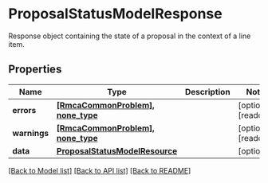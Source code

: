 # ProposalStatusModelResponse

Response object containing the state of a proposal in the context of a line item.

## Properties
Name | Type | Description | Notes
------------ | ------------- | ------------- | -------------
**errors** | [**[RmcaCommonProblem], none_type**](RmcaCommonProblem.md) |  | [optional] [readonly] 
**warnings** | [**[RmcaCommonProblem], none_type**](RmcaCommonProblem.md) |  | [optional] [readonly] 
**data** | [**ProposalStatusModelResource**](ProposalStatusModelResource.md) |  | [optional] 

[[Back to Model list]](../README.md#documentation-for-models) [[Back to API list]](../README.md#documentation-for-api-endpoints) [[Back to README]](../README.md)


